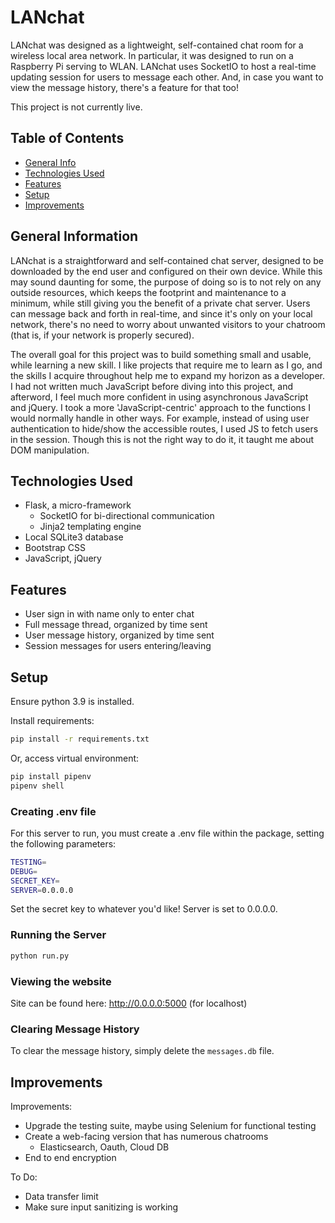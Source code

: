 # LANchat
LANchat was designed as a lightweight, self-contained chat room for a wireless local area network. In particular, it was designed to run on a Raspberry Pi serving to WLAN. LANchat uses SocketIO to host a real-time updating session for users to message each other. And, in case you want to view the message history, there's a feature for that too!

This project is not currently live.


## Table of Contents
* [General Info](#general-information)
* [Technologies Used](#technologies-used)
* [Features](#features)
* [Setup](#setup)
* [Improvements](#improvements)


## General Information
LANchat is a straightforward and self-contained chat server, designed to be downloaded by the end user and configured on their own device. While this may sound daunting for some, the purpose of doing so is to not rely on any outside resources, which keeps the footprint and maintenance to a minimum, while still giving you the benefit of a private chat server. Users can message back and forth in real-time, and since it's only on your local network, there's no need to worry about unwanted visitors to your chatroom (that is, if your network is properly secured).

The overall goal for this project was to build something small and usable, while learning a new skill. I like projects that require me to learn as I go, and the skills I acquire throughout help me to expand my horizon as a developer. I had not written much JavaScript before diving into this project, and afterword, I feel much more confident in using asynchronous JavaScript and jQuery. I took a more 'JavaScript-centric' approach to the functions I would normally handle in other ways. For example, instead of using user authentication to hide/show the accessible routes, I used JS to fetch users in the session. Though this is not the right way to do it, it taught me about DOM manipulation.


## Technologies Used
- Flask, a micro-framework
    - SocketIO for bi-directional communication
    - Jinja2 templating engine
- Local SQLite3 database
- Bootstrap CSS
- JavaScript, jQuery


## Features
- User sign in with name only to enter chat
- Full message thread, organized by time sent
- User message history, organized by time sent
- Session messages for users entering/leaving


## Setup
Ensure python 3.9 is installed.

Install requirements:
```bash
pip install -r requirements.txt
```

Or, access virtual environment:
```bash
pip install pipenv
pipenv shell
```

### Creating .env file
For this server to run, you must create a .env file within the package, setting the following parameters:
```bash
TESTING=
DEBUG=
SECRET_KEY=
SERVER=0.0.0.0
```
Set the secret key to whatever you'd like! Server is set to 0.0.0.0.

### Running the Server
```bash
python run.py
```

### Viewing the website
Site can be found here: http://0.0.0.0:5000
(for localhost)

### Clearing Message History
To clear the message history, simply delete the `messages.db` file.


## Improvements
Improvements:
- Upgrade the testing suite, maybe using Selenium for functional testing
- Create a web-facing version that has numerous chatrooms
    - Elasticsearch, Oauth, Cloud DB
- End to end encryption

To Do:
- Data transfer limit
- Make sure input sanitizing is working
